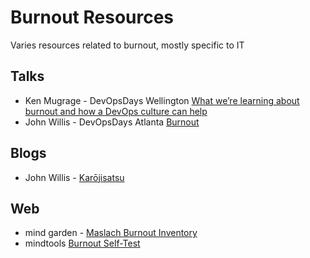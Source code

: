 # Burnout Resources

Varies resources related to burnout, mostly specific to IT

## Talks

* Ken Mugrage - DevOpsDays Wellington [What we’re learning about burnout and how a DevOps culture can help](https://www.youtube.com/watch?v=qN4Mj7B1IV0)
* John Willis - DevOpsDays Atlanta [Burnout](https://www.youtube.com/watch?v=E84vWVJyi30)

## Blogs

* John Willis - [Karōjisatsu](http://itrevolution.com/karojisatsu/)

## Web

* mind garden - [Maslach Burnout Inventory](http://www.mindgarden.com/117-maslach-burnout-inventory)
* mindtools [Burnout Self-Test](https://www.mindtools.com/pages/article/newTCS_08.htm)
